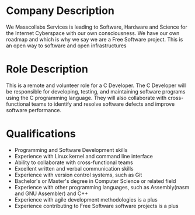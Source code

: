 # Company Description


We Masscollabs Services is leading to Software, Hardware and Science for the Internet Cyberspace with our own consciousness. We have our own roadmap and which is why we say we are a Free Software project. This is an open way to software and open infrastructures


# Role Description


This is a remote and volunteer role for a C Developer. The C Developer will be responsible for developing, testing, and maintaining software programs using the C programming language. They will also collaborate with cross-functional teams to identify and resolve software defects and improve software performance.


# Qualifications


* Programming and Software Development skills
* Experience with Linux kernel and command line interface
* Ability to collaborate with cross-functional teams
* Excellent written and verbal communication skills
* Experience with version control systems, such as Git
* Bachelor's or Master's degree in Computer Science or related field
* Experience with other programming languages, such as Assembly(nasm and GNU Assembler) and C++
* Experience with agile development methodologies is a plus
* Experience contributing to Free Software software projects is a plus

